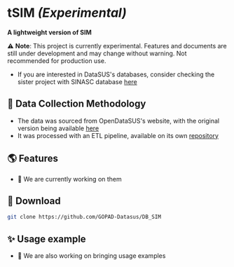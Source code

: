 # tSIM *(Experimental)*

**A lightweight version of SIM**

⚠️ **Note**: This project is currently experimental. Features and documents are still under development and may change without warning. Not recommended for production use.
- If you are interested in DataSUS's databases, consider checking the sister project with SINASC database [here](https://github.com/GOPAD-Datasus/DB_SINASC)

## 🧪 Data Collection Methodology
- The data was sourced from OpenDataSUS's website, with the original version being available [here](https://opendatasus.saude.gov.br/dataset/sim)
- It was processed with an ETL pipeline, available on its own [repository](https://github.com/GOPAD-Datasus/ETL-SIM)

## 🌎 Features
- 🚧 We are currently working on them

## 🚀 Download
```bash
git clone https://github.com/GOPAD-Datasus/DB_SIM
```

## ✨ Usage example
- 🚧 We are also working on bringing usage examples